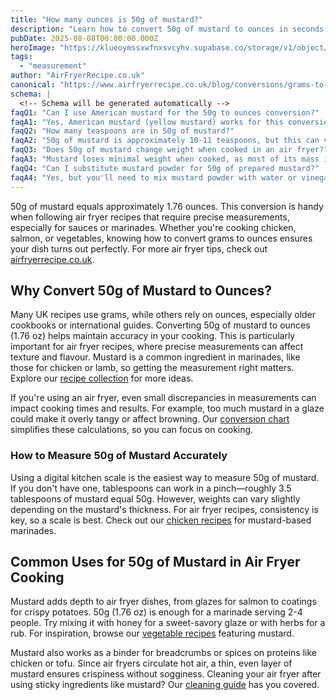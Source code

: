 ```yaml
---
title: "How many ounces is 50g of mustard?"
description: "Learn how to convert 50g of mustard to ounces in seconds with our simple guide. Perfect for air fryer recipes and precise cooking measurements."
pubDate: 2025-08-08T00:00:00.000Z
heroImage: "https://klueoymssxwfnxsvcyhv.supabase.co/storage/v1/object/public/Shmucket/how-many-ounces-is-50g-of-mustard.webp"
tags:
  - "measurement"
author: "AirFryerRecipe.co.uk"
canonical: "https://www.airfryerrecipe.co.uk/blog/conversions/grams-to-ounces/how-many-ounces-is-50g-of-mustard"
schema: |
  <!-- Schema will be generated automatically -->
faqQ1: "Can I use American mustard for the 50g to ounces conversion?"
faqA1: "Yes, American mustard (yellow mustard) works for this conversion, as 50g equals roughly 1.76 ounces regardless of type. However, Dijon or wholegrain mustard may vary slightly in density, so weighing is best for accuracy."
faqQ2: "How many teaspoons are in 50g of mustard?"
faqA2: "50g of mustard is approximately 10-11 teaspoons, but this can vary based on thickness. For precise air fryer recipes, using a scale is recommended to avoid inconsistencies."
faqQ3: "Does 50g of mustard change weight when cooked in an air fryer?"
faqA3: "Mustard loses minimal weight when cooked, as most of its mass is liquid. However, reducing it into a glaze may thicken it, concentrating the flavor without significantly altering the ounce measurement."
faqQ4: "Can I substitute mustard powder for 50g of prepared mustard?"
faqA4: "Yes, but you'll need to mix mustard powder with water or vinegar to match the consistency. Use about 15g of mustard powder plus liquid to equal 50g (1.76 oz) of prepared mustard. Adjust to taste for your air fryer recipe."
---
```

<p>50g of mustard equals approximately 1.76 ounces. This conversion is handy when following air fryer recipes that require precise measurements, especially for sauces or marinades. Whether you're cooking chicken, salmon, or vegetables, knowing how to convert grams to ounces ensures your dish turns out perfectly. For more air fryer tips, check out <a href=https://www.airfryerrecipe.co.uk>airfryerrecipe.co.uk</a>.</p>  

<h2>Why Convert 50g of Mustard to Ounces?</h2>  
<p>Many UK recipes use grams, while others rely on ounces, especially older cookbooks or international guides. Converting 50g of mustard to ounces (1.76 oz) helps maintain accuracy in your cooking. This is particularly important for air fryer recipes, where precise measurements can affect texture and flavour. Mustard is a common ingredient in marinades, like those for chicken or lamb, so getting the measurement right matters. Explore our <a href=https://www.airfryerrecipe.co.uk/recipes>recipe collection</a> for more ideas.</p>  

<p>If you're using an air fryer, even small discrepancies in measurements can impact cooking times and results. For example, too much mustard in a glaze could make it overly tangy or affect browning. Our <a href=https://www.airfryerrecipe.co.uk/air-fryer-conversion-chart>conversion chart</a> simplifies these calculations, so you can focus on cooking.</p>  

<h3>How to Measure 50g of Mustard Accurately</h3>  
<p>Using a digital kitchen scale is the easiest way to measure 50g of mustard. If you don't have one, tablespoons can work in a pinch—roughly 3.5 tablespoons of mustard equal 50g. However, weights can vary slightly depending on the mustard's thickness. For air fryer recipes, consistency is key, so a scale is best. Check out our <a href=https://www.airfryerrecipe.co.uk/recipe-category/chicken>chicken recipes</a> for mustard-based marinades.</p>  

<h2>Common Uses for 50g of Mustard in Air Fryer Cooking</h2>  
<p>Mustard adds depth to air fryer dishes, from glazes for salmon to coatings for crispy potatoes. 50g (1.76 oz) is enough for a marinade serving 2-4 people. Try mixing it with honey for a sweet-savory glaze or with herbs for a rub. For inspiration, browse our <a href=https://www.airfryerrecipe.co.uk/recipe-category/vegetables>vegetable recipes</a> featuring mustard.</p>  

<p>Mustard also works as a binder for breadcrumbs or spices on proteins like chicken or tofu. Since air fryers circulate hot air, a thin, even layer of mustard ensures crispiness without sogginess. Cleaning your air fryer after using sticky ingredients like mustard? Our <a href=https://www.airfryerrecipe.co.uk/air-fryer-cleaner>cleaning guide</a> has you covered.</p>
